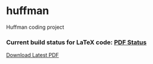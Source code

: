 # huffman
Huffman coding project
### Current build status for LaTeX code: [PDF Status](https://www.sharelatex.com/github/repos/therealartifex/huffman/builds/latest/badge.svg)
[Download Latest PDF](https://www.sharelatex.com/github/repos/therealartifex/huffman/builds/latest/output.pdf)

